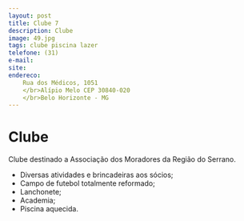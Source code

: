 ```yaml
---
layout: post
title: Clube 7
description: Clube
image: 49.jpg
tags: clube piscina lazer
telefone: (31) 
e-mail: 
site: 
endereco: 
    Rua dos Médicos, 1051 
    </br>Alípio Melo CEP 30840-020
    </br>Belo Horizonte - MG
---
```


# Clube

Clube destinado a Associação dos Moradores da Região do Serrano.

* Diversas atividades e brincadeiras aos sócios;
* Campo de futebol totalmente reformado;
* Lanchonete;
* Academia;
* Piscina aquecida.

